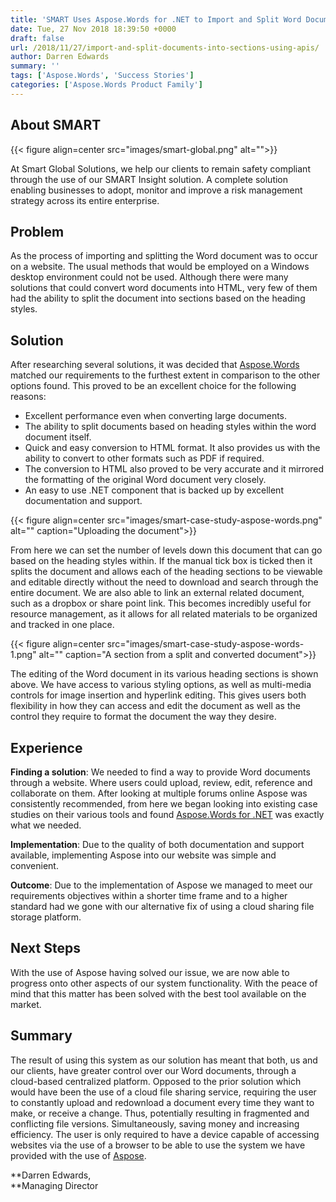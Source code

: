 ```yaml
---
title: 'SMART Uses Aspose.Words for .NET to Import and Split Word Documents into Sections Based on Heading Styles'
date: Tue, 27 Nov 2018 18:39:50 +0000
draft: false
url: /2018/11/27/import-and-split-documents-into-sections-using-apis/
author: Darren Edwards
summary: ''
tags: ['Aspose.Words', 'Success Stories']
categories: ['Aspose.Words Product Family']
---
```


## About SMART



{{< figure align=center src="images/smart-global.png" alt="">}}


At Smart Global Solutions, we help our clients to remain safety compliant through the use of our SMART Insight solution. A complete solution enabling businesses to adopt, monitor and improve a risk management strategy across its entire enterprise.

## Problem

As the process of importing and splitting the Word document was to occur on a website. The usual methods that would be employed on a Windows desktop environment could not be used. Although there were many solutions that could convert word documents into HTML, very few of them had the ability to split the document into sections based on the heading styles.

## Solution

After researching several solutions, it was decided that [Aspose.Words][1] matched our requirements to the furthest extent in comparison to the other options found. This proved to be an excellent choice for the following reasons:

*   Excellent performance even when converting large documents.
*   The ability to split documents based on heading styles within the word document itself.
*   Quick and easy conversion to HTML format. It also provides us with the ability to convert to other formats such as PDF if required.
*   The conversion to HTML also proved to be very accurate and it mirrored the formatting of the original Word document very closely.
*   An easy to use .NET component that is backed up by excellent documentation and support.



{{< figure align=center src="images/smart-case-study-aspose-words.png" alt="" caption="Uploading the document">}}


From here we can set the number of levels down this document that can go based on the heading styles within. If the manual tick box is ticked then it splits the document and allows each of the heading sections to be viewable and editable directly without the need to download and search through the entire document. We are also able to link an external related document, such as a dropbox or share point link. This becomes incredibly useful for resource management, as it allows for all related materials to be organized and tracked in one place.



{{< figure align=center src="images/smart-case-study-aspose-words-1.png" alt="" caption="A section from a split and converted document">}}


The editing of the Word document in its various heading sections is shown above. We have access to various styling options, as well as multi-media controls for image insertion and hyperlink editing. This gives users both flexibility in how they can access and edit the document as well as the control they require to format the document the way they desire.

## Experience

**Finding a solution**: We needed to find a way to provide Word documents through a website. Where users could upload, review, edit, reference and collaborate on them. After looking at multiple forums online Aspose was consistently recommended, from here we began looking into existing case studies on their various tools and found [Aspose.Words for .NET][2] was exactly what we needed.

**Implementation**: Due to the quality of both documentation and support available, implementing Aspose into our website was simple and convenient.

**Outcome**: Due to the implementation of Aspose we managed to meet our requirements objectives within a shorter time frame and to a higher standard had we gone with our alternative fix of using a cloud sharing file storage platform.

## Next Steps

With the use of Aspose having solved our issue, we are now able to progress onto other aspects of our system functionality. With the peace of mind that this matter has been solved with the best tool available on the market.

## Summary

The result of using this system as our solution has meant that both, us and our clients, have greater control over our Word documents, through a cloud-based centralized platform. Opposed to the prior solution which would have been the use of a cloud file sharing service, requiring the user to constantly upload and redownload a document every time they want to make, or receive a change. Thus, potentially resulting in fragmented and conflicting file versions. Simultaneously, saving money and increasing efficiency. The user is only required to have a device capable of accessing websites via the use of a browser to be able to use the system we have provided with the use of [Aspose][3].

**Darren Edwards,  
**Managing Director




[1]: https://products.aspose.com/words
[2]: https://products.aspose.com/words/net
[3]: https://www.aspose.com/





